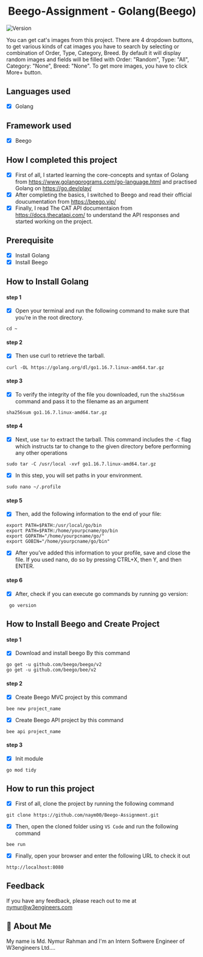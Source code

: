 <h1 align="center">Beego-Assignment - Golang(Beego)</h1>
<p>
  <img alt="Version" src="https://img.shields.io/badge/version-1.0.0-blue.svg?cacheSeconds=2592000" />
</p>
You can get cat's images from this project. There are 4 dropdown buttons, to get various kinds of cat images you have to search by selecting or combination of Order, Type, Category, Breed.
By default it will display random images and fields will be filled with Order: "Random", Type: "All", Category: "None", Breed: "None".
To get more images, you have to click More+ button.

## Languages used
- [x] Golang

## Framework used
- [x] Beego

## How I completed this project
- [x] First of all, I started learning the core-concepts and syntax of Golang from https://www.golangprograms.com/go-language.html and practised Golang on https://go.dev/play/
- [x] After completing the basics, I switched to Beego and read their official doucumentation from https://beego.vip/
- [x] Finally, I read The CAT API documentaion from https://docs.thecatapi.com/ to understand the API responses and started working on the project.

## Prerequisite
- [x] Install Golang
- [x] Install Beego

## How to Install Golang

#### step 1
- [x] Open your terminal and run the following command to make sure that you’re in the root directory.
```
cd ~
```

#### step 2
- [x] Then use curl to retrieve the tarball.
```
curl -OL https://golang.org/dl/go1.16.7.linux-amd64.tar.gz
```

#### step 3
- [x] To verify the integrity of the file you downloaded, run the `sha256sum` command and pass it to the filename as an argument
```
sha256sum go1.16.7.linux-amd64.tar.gz
```

#### step 4
- [x] Next, use `tar` to extract the tarball. This command includes the `-C` flag which instructs tar to change to the given directory before performing any other operations
```
sudo tar -C /usr/local -xvf go1.16.7.linux-amd64.tar.gz
```

- [x] In this step, you will set paths in your environment.
```
sudo nano ~/.profile
```

#### step 5
- [x] Then, add the following information to the end of your file:
```
export PATH=$PATH:/usr/local/go/bin
export PATH=$PATH:/home/yourpcname/go/bin
export GOPATH="/home/yourpcname/go/"
export GOBIN="/home/yourpcname/go/bin"
```

- [x] After you’ve added this information to your profile, save and close the file. If you used nano, do so by pressing CTRL+X, then Y, and then ENTER.

#### step 6
- [x] After, check if you can execute go commands by running go version:
```
 go version
```

## How to Install Beego and Create Project

#### step 1
- [x] Download and install beego By this command
```
go get -u github.com/beego/beego/v2
go get -u github.com/beego/bee/v2
```

#### step 2
- [x] Create Beego MVC project by this command
```
bee new project_name
```

- [x] Create Beego API project by this command
```
bee api project_name
```

#### step 3
- [x] Init module
```
go mod tidy
```

## How to run this project
- [x] First of all, clone the project by running the following command
```
git clone https://github.com/naym00/Beego-Assignment.git
```

- [x] Then, open the cloned folder using `VS Code` and run the following command
```
bee run
```

- [x] Finally, open your browser and enter the following URL to check it out
```
http://localhost:8080
```

## Feedback
If you have any feedback, please reach out to me at nymur@w3engineers.com

## 🚀 About Me
My name is Md. Nymur Rahman and I'm an Intern Softwere Engineer of W3engineers Ltd....
